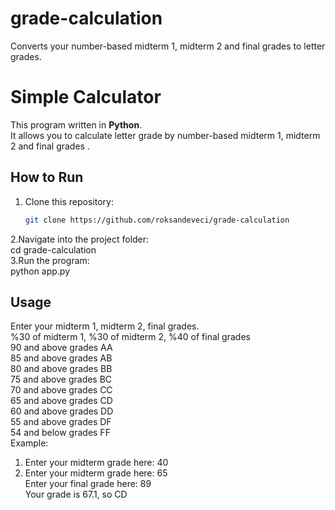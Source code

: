 # grade-calculation
Converts your number-based midterm 1, midterm 2 and final grades to letter grades.
#  Simple Calculator

This program written in **Python**.  
It allows you to calculate letter grade by number-based midterm 1, midterm 2 and final grades .



##  How to Run
1. Clone this repository:
   ```bash
   git clone https://github.com/roksandeveci/grade-calculation
2.Navigate into the project folder:  
   cd grade-calculation  
3.Run the program:  
   python app.py  
## Usage  
Enter your midterm 1, midterm 2, final grades.  
%30 of midterm 1, %30 of midterm 2, %40 of final grades  
90 and above grades AA  
85 and above grades AB  
80 and above grades BB  
75 and above grades BC  
70 and above grades CC  
65 and above grades CD  
60 and above grades DD  
55 and above grades DF  
54 and below grades FF  
Example:  
  
1. Enter your midterm grade here: 40  
2. Enter your midterm grade here: 65  
Enter your final grade here: 89  
Your grade is 67.1, so CD   

